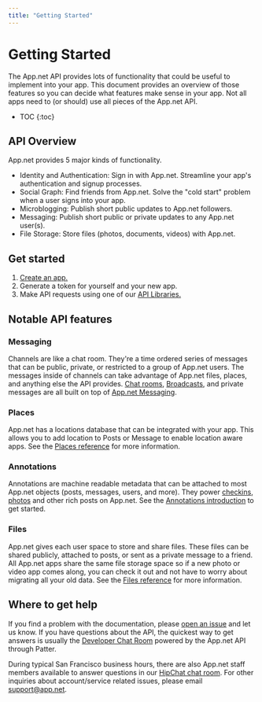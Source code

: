 ```yaml
---
title: "Getting Started"
---
```


# Getting Started

The App.net API provides lots of functionality that could be useful to implement into your app. This document provides an overview of those features so you can decide what features make sense in your app. Not all apps need to (or should) use all pieces of the App.net API.

* TOC
{:toc}

## API Overview

App.net provides 5 major kinds of functionality.

* Identity and Authentication: Sign in with App.net. Streamline your app's authentication and signup processes.
* Social Graph: Find friends from App.net. Solve the "cold start" problem when a user signs into your app.
* Microblogging: Publish short public updates to App.net followers.
* Messaging: Publish short public or private updates to any App.net user(s).
* File Storage: Store files (photos, documents, videos) with App.net.

## Get started

1. [Create an app.](/docs/guides/create-an-app)
2. Generate a token for yourself and your new app.
3. Make API requests using one of our [API Libraries.](/docs/libraries)

## Notable API features

### Messaging

Channels are like a chat room. They're a time ordered series of messages that can be public, private, or restricted to a group of App.net users. The messages inside of channels can take advantage of App.net files, places, and anything else the API provides. [Chat rooms](https://directory.app.net/app/145/patter/), [Broadcasts](http://blog.app.net/2013/11/21/announcing-app-net-broadcast/), and private messages are all built on top of [App.net Messaging](/docs/guides/messaging/).

### Places

App.net has a locations database that can be integrated with your app. This allows you to add location to Posts or Message to enable location aware apps. See the [Places reference](/docs/references/resources/places/) for more information.

### Annotations

Annotations are machine readable metadata that can be attached to most App.net objects (posts, messages, users, and more). They power [checkins](https://alpha.app.net/browse/checkins/), [photos](https://alpha.app.net/browse/photos/) and other rich posts on App.net. See the [Annotations introduction](/docs/references/resources/meta/annotations/) to get started.

### Files

App.net gives each user space to store and share files. These files can be shared publicly, attached to posts, or sent as a private message to a friend. All App.net apps share the same file storage space so if a new photo or video app comes along, you can check it out and not have to worry about migrating all your old data. See the [Files reference](/docs/references/resources/files/) for more information.

## Where to get help

If you find a problem with the documentation, please [open an issue](https://github.com/appdotnet/api-spec/issues) and let us know. If you have questions about the API, the quickest way to get answers is usually the [Developer Chat Room](http://patter-app.net/room.html?channel=1383) powered by the App.net API through Patter. 

During typical San Francisco business hours, there are also App.net staff members available to answer questions in our [HipChat chat room](http://www.hipchat.com/garqCaGOZ). For other inquiries about account/service related issues, please email [support@app.net](mailto:support@app.net).
